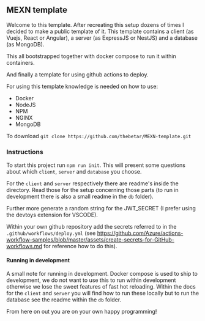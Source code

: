 ## MEXN template

Welcome to this template. After recreating this setup dozens of times I decided to make a public template of it.
This template contains a client (as Vuejs, React or Angular), a server (as ExpressJS or NestJS) and a database (as MongoDB).

This all bootstrapped together with docker compose to run it within containers.

And finally a template for using github actions to deploy.

For using this template knowledge is needed on how to use:

-   Docker
-   NodeJS
-   NPM
-   NGINX
-   MongoDB

To download
`git clone https://github.com/thebetar/MEXN-template.git`

### Instructions

To start this project run `npm run init`. This will present some questions about which `client`, `server` and `database` you choose.

For the `client` and `server` respectively there are readme's inside the directory. Read those for the setup concerning those parts
(to run in development there is also a small readme in the `db` folder).

Further more generate a random string for the JWT_SECRET (I prefer using the devtoys extension for VSCODE).

Within your own github repository add the secrets referred to in the `.github/workflows/deploy.yml` (see https://github.com/Azure/actions-workflow-samples/blob/master/assets/create-secrets-for-GitHub-workflows.md for reference how to do this).

#### Running in development

A small note for running in development. Docker compose is used to ship to development, we do not want to use this to run within development otherwise we lose the sweet features of fast hot reloading. Within the docs for the `client` and `server` you will find how to run these locally but to run the database see the readme within the `db` folder.

From here on out you are on your own happy programming!
